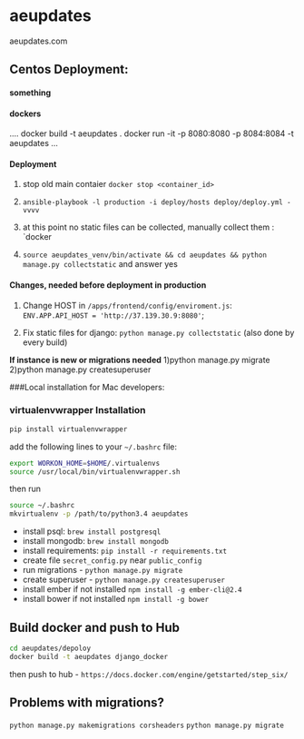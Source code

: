 # aeupdates
aeupdates.com


<h2>Centos Deployment:</h2>
<h4> something </h4>
    
<h4> dockers </h4>
    ....
    docker build -t aeupdates .
    docker run -it -p 8080:8080 -p 8084:8084 -t aeupdates
    ...


<h4>Deployment</h4>

 1) stop old main contaier `docker stop <container_id>`

 2) `ansible-playbook -l production -i deploy/hosts deploy/deploy.yml -vvvv`

 3) at this point no static files can be collected, manually collect them : `docker
 
 4) `source aeupdates_venv/bin/activate && cd aeupdates && python manage.py collectstatic` and answer yes 

<h4>Changes, needed before deployment in production</h4>

  1) Change HOST in `/apps/frontend/config/enviroment.js`:
    `ENV.APP.API_HOST = 'http://37.139.30.9:8080'`;
    
  2) Fix static files for django: `python manage.py collectstatic` (also done by every build)



<b>If instance is new or migrations needed</b>
1)python manage.py migrate
2)python manage.py createsuperuser


###Local installation for Mac developers:

### virtualenvwrapper Installation

```bash
pip install virtualenvwrapper
```

add the following lines to your `~/.bashrc` file:

```bash
export WORKON_HOME=$HOME/.virtualenvs
source /usr/local/bin/virtualenvwrapper.sh
```

then run

```bash
source ~/.bashrc
mkvirtualenv -p /path/to/python3.4 aeupdates
```


- install psql: `brew install postgresql`
- install mongodb: `brew install mongodb`
- install requirements: `pip install -r requirements.txt`
- create file `secret_config.py` near `public_config`
- run migrations - `python manage.py migrate`
- create superuser - `python manage.py createsuperuser`
- install ember if not installed `npm install -g ember-cli@2.4`
- install bower if not installed `npm install -g bower`

## Build docker and push to Hub

```bash
cd aeupdates/depoloy
docker build -t aeupdates django_docker
```
then push to hub - `https://docs.docker.com/engine/getstarted/step_six/`

## Problems with migrations?
`python manage.py makemigrations corsheaders`
`python manage.py migrate`
